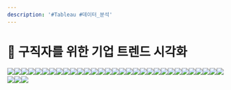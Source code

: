 ```yaml
---
description: '#Tableau #데이터_분석'
---
```


# 👜 구직자를 위한 기업 트렌드 시각화

![](<../../../../.gitbook/assets/구직자를\_위한\_기업\_트렌드\_시각화 0.png>)![](<../../../../.gitbook/assets/구직자를\_위한\_기업\_트렌드\_시각화 1.png>)![](<../../../../.gitbook/assets/구직자를\_위한\_기업\_트렌드\_시각화 2.png>)![](<../../../../.gitbook/assets/구직자를\_위한\_기업\_트렌드\_시각화 3.png>)![](<../../../../.gitbook/assets/구직자를\_위한\_기업\_트렌드\_시각화 4.png>)![](<../../../../.gitbook/assets/구직자를\_위한\_기업\_트렌드\_시각화 5.png>)![](<../../../../.gitbook/assets/구직자를\_위한\_기업\_트렌드\_시각화 6.png>)![](<../../../../.gitbook/assets/구직자를\_위한\_기업\_트렌드\_시각화 7.png>)![](<../../../../.gitbook/assets/구직자를\_위한\_기업\_트렌드\_시각화 8.png>)![](<../../../../.gitbook/assets/구직자를\_위한\_기업\_트렌드\_시각화 9.png>)![](<../../../../.gitbook/assets/구직자를\_위한\_기업\_트렌드\_시각화 10.png>)![](<../../../../.gitbook/assets/구직자를\_위한\_기업\_트렌드\_시각화 11.png>)![](<../../../../.gitbook/assets/구직자를\_위한\_기업\_트렌드\_시각화 12.png>)![](<../../../../.gitbook/assets/구직자를\_위한\_기업\_트렌드\_시각화 13.png>)![](<../../../../.gitbook/assets/구직자를\_위한\_기업\_트렌드\_시각화 14.png>)![](<../../../../.gitbook/assets/구직자를\_위한\_기업\_트렌드\_시각화 15.png>)![](<../../../../.gitbook/assets/구직자를\_위한\_기업\_트렌드\_시각화 16.png>)![](<../../../../.gitbook/assets/구직자를\_위한\_기업\_트렌드\_시각화 17.png>)![](<../../../../.gitbook/assets/구직자를\_위한\_기업\_트렌드\_시각화 18.png>)![](<../../../../.gitbook/assets/구직자를\_위한\_기업\_트렌드\_시각화 19.png>)![](<../../../../.gitbook/assets/구직자를\_위한\_기업\_트렌드\_시각화 20.png>)![](<../../../../.gitbook/assets/구직자를 위한 기업 트렌드 시각화-21.png>)![](<../../../../.gitbook/assets/구직자를 위한 기업 트렌드 시각화-22.png>)![](<../../../../.gitbook/assets/구직자를 위한 기업 트렌드 시각화-23.png>)![](<../../../../.gitbook/assets/구직자를 위한 기업 트렌드 시각화-24.png>)![](<../../../../.gitbook/assets/구직자를 위한 기업 트렌드 시각화-25.png>)![](<../../../../.gitbook/assets/구직자를 위한 기업 트렌드 시각화-26.png>)![](<../../../../.gitbook/assets/구직자를 위한 기업 트렌드 시각화-27.png>)![](<../../../../.gitbook/assets/구직자를 위한 기업 트렌드 시각화-28.png>)![](<../../../../.gitbook/assets/구직자를 위한 기업 트렌드 시각화-29.png>)![](<../../../../.gitbook/assets/구직자를 위한 기업 트렌드 시각화-30.png>)![](<../../../../.gitbook/assets/구직자를 위한 기업 트렌드 시각화-31.png>)![](<../../../../.gitbook/assets/구직자를 위한 기업 트렌드 시각화-32.png>)![](<../../../../.gitbook/assets/구직자를 위한 기업 트렌드 시각화-33.png>)
